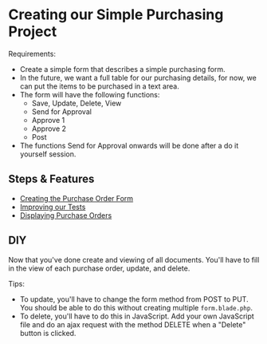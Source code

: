 # Creating our Simple Purchasing Project

Requirements:
- Create a simple form that describes a simple purchasing form.
- In the future, we want a full table for our purchasing details, for now, we can put the items to be purchased in a text area.
- The form will have the following functions:
    - Save, Update, Delete, View
    - Send for Approval
    - Approve 1
    - Approve 2
    - Post
- The functions Send for Approval onwards will be done after a do it yourself session.

## Steps & Features

- [Creating the Purchase Order Form](/15-purchasing-app/01-form.md)
- [Improving our Tests](/15-purchasing-app/02-improving-tests.md)
- [Displaying Purchase Orders](/15-purchasing-app/03-displaying-purchase-orders.md)

## DIY
Now that you've done create and viewing of all documents. You'll have to fill in the view of each purchase order, update, and delete.

Tips:
- To update, you'll have to change the form method from POST to PUT. You should be able to do this without creating multiple `form.blade.php`.
- To delete, you'll have to do this in JavaScript. Add your own JavaScript file and do an ajax request with the method DELETE when a "Delete" button is clicked.
